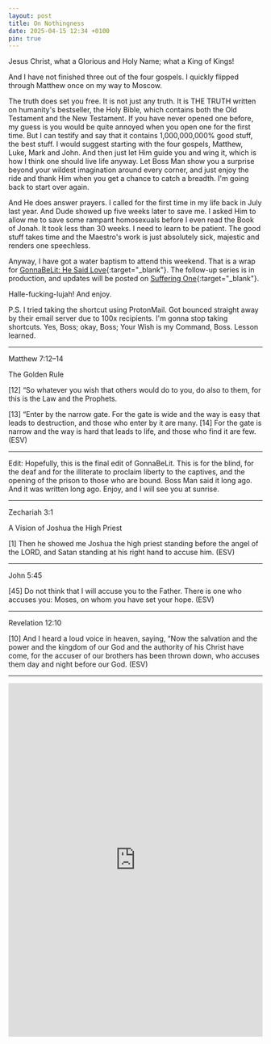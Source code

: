 ```yaml
---
layout: post
title: On Nothingness
date: 2025-04-15 12:34 +0100
pin: true
---
```


Jesus Christ, what a Glorious and Holy Name; what a King of Kings!

And I have not finished three out of the four gospels. I quickly flipped through Matthew once on my way to Moscow.

The truth does set you free. It is not just any truth. It is THE TRUTH written on humanity's bestseller, the Holy Bible, which contains both the Old Testament and the New Testament. If you have never opened one before, my guess is you would be quite annoyed when you open one for the first time. But I can testify and say that it contains 1,000,000,000% good stuff, the best stuff. I would suggest starting with the four gospels, Matthew, Luke, Mark and John. And then just let Him guide you and wing it, which is how I think one should live life anyway. Let Boss Man show you a surprise beyond your wildest imagination around every corner, and just enjoy the ride and thank Him when you get a chance to catch a breadth. I'm going back to start over again.

And He does answer prayers. I called for the first time in my life back in July last year. And Dude showed up five weeks later to save me. I asked Him to allow me to save some rampant homosexuals before I even read the Book of Jonah. It took less than 30 weeks. I need to learn to be patient. The good stuff takes time and the Maestro's work is just absolutely sick, majestic and renders one speechless.

Anyway, I have got a water baptism to attend this weekend. That is a wrap for [GonnaBeLit: He Said Love](https://gonnabelit.com/){:target="_blank"}. The follow-up series is in production, and updates will be posted on [Suffering One](https://suffering.one){:target="_blank"}.

Halle-fucking-lujah! And enjoy.

P.S. I tried taking the shortcut using ProtonMail. Got bounced straight away by their email server due to 100x recipients. I'm gonna stop taking shortcuts. Yes, Boss; okay, Boss; Your Wish is my Command, Boss. Lesson learned.

---

Matthew 7:12–14

The Golden Rule

[12] “So whatever you wish that others would do to you, do also to them, for this is the Law and the Prophets.

[13] “Enter by the narrow gate. For the gate is wide and the way is easy that leads to destruction, and those who enter by it are many. [14] For the gate is narrow and the way is hard that leads to life, and those who find it are few. (ESV)

---

Edit: Hopefully, this is the final edit of GonnaBeLit. This is for the blind, for the deaf and for the illiterate to proclaim liberty to the captives, and the opening of the prison to those who are bound. Boss Man said it long ago. And it was written long ago. Enjoy, and I will see you at sunrise.

---

Zechariah 3:1

A Vision of Joshua the High Priest

[1] Then he showed me Joshua the high priest standing before the angel of the LORD, and Satan standing at his right hand to accuse him. (ESV)

---

John 5:45

[45] Do not think that I will accuse you to the Father. There is one who accuses you: Moses, on whom you have set your hope. (ESV)

---

Revelation 12:10

[10] And I heard a loud voice in heaven, saying, “Now the salvation and the power and the kingdom of our God and the authority of his Christ have come, for the accuser of our brothers has been thrown down, who accuses them day and night before our God. (ESV)

---

<embed src="https://dl.hesaidlove.com/on_nothingness.pdf" type="application/pdf" width="100%" height="700px" />